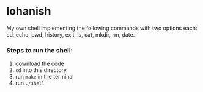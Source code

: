 # lohanish
My own shell implementing the following commands with two options each: cd, echo, pwd, history, exit, ls, cat, mkdir, rm, date.

### Steps to run the shell:
1. download the code
2. `cd` into this directory
3. run `make` in the terminal
4. run `./shell`
